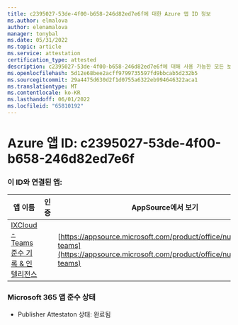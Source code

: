 ```yaml
---
title: c2395027-53de-4f00-b658-246d82ed7e6f에 대한 Azure 앱 ID 정보
ms.author: elmalova
author: elenamalova
manager: tonybal
ms.date: 05/31/2022
ms.topic: article
ms.service: attestation
certification_type: attested
description: c2395027-53de-4f00-b658-246d82ed7e6f에 대해 사용 가능한 모든 보안 및 규정 준수 정보입니다.
ms.openlocfilehash: 5d12e68bee2acff9799735597fd9bbcab5d232b5
ms.sourcegitcommit: 29a4475d630d2f1d0755a6322eb994646322aca1
ms.translationtype: MT
ms.contentlocale: ko-KR
ms.lasthandoff: 06/01/2022
ms.locfileid: "65810192"
---
```

# <a name="azure-app-id-c2395027-53de-4f00-b658-246d82ed7e6f"></a>Azure 앱 ID: c2395027-53de-4f00-b658-246d82ed7e6f


### <a name="apps-associated-with-this-id"></a>이 ID와 연결된 앱:
| **앱 이름** | **인증** | **AppSource에서 보기** |
|--------------|---------------|-----------------------|
| [IXCloud - Teams 준수 기록 &amp; 인텔리전스](../forward/numonix.nmx-teams.md) |  | [https://appsource.microsoft.com/product/office/numonix.nmx-teams](https://appsource.microsoft.com/product/office/numonix.nmx-teams) |

### <a name="microsoft-365-app-compliance-status"></a>Microsoft 365 앱 준수 상태
- Publisher Attestaton 상태: 완료됨
